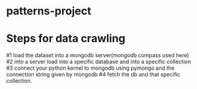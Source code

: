 # patterns-project
# Steps for data crawling 
#1 load the dataset into a mongodb server(mongodb compass used here)
#2 into a server load into a specific database  and into a specific collection 
#3 connect your python kernel to mongodb using pymongo and the connection string given by mongodb 
#4 fetch the db and that specific collection.

